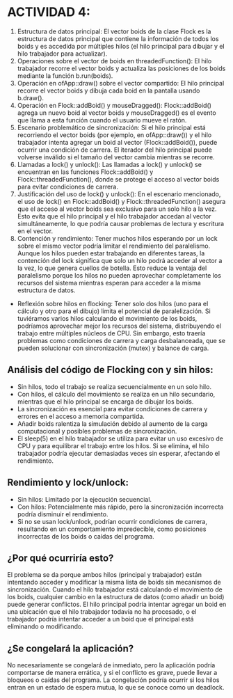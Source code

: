 # ACTIVIDAD 4: 
1.	Estructura de datos principal: El vector boids de la clase Flock es la estructura de datos principal que contiene la información de todos los boids y es accedida por múltiples hilos (el hilo principal para dibujar y el hilo trabajador para actualizar).
2.	Operaciones sobre el vector de boids en threadedFunction(): El hilo trabajador recorre el vector boids y actualiza las posiciones de los boids mediante la función b.run(boids).
3.	Operación en ofApp::draw() sobre el vector compartido: El hilo principal recorre el vector boids y dibuja cada boid en la pantalla usando b.draw().
4.	Operación en Flock::addBoid() y mouseDragged(): Flock::addBoid() agrega un nuevo boid al vector boids y mouseDragged() es el evento que llama a esta función cuando el usuario mueve el ratón.
5.	Escenario problemático de sincronización: Si el hilo principal está recorriendo el vector boids (por ejemplo, en ofApp::draw()) y el hilo trabajador intenta agregar un boid al vector (Flock::addBoid()), puede ocurrir una condición de carrera. El iterador del hilo principal puede volverse inválido si el tamaño del vector cambia mientras se recorre.
6.	Llamadas a lock() y unlock(): Las llamadas a lock() y unlock() se encuentran en las funciones Flock::addBoid() y Flock::threadedFunction(), donde se protege el acceso al vector boids para evitar condiciones de carrera.
7.	Justificación del uso de lock() y unlock(): En el escenario mencionado, el uso de lock() en Flock::addBoid() y Flock::threadedFunction() asegura que el acceso al vector boids sea exclusivo para un solo hilo a la vez. Esto evita que el hilo principal y el hilo trabajador accedan al vector simultáneamente, lo que podría causar problemas de lectura y escritura en el vector.
8.	Contención y rendimiento: Tener muchos hilos esperando por un lock sobre el mismo vector podría limitar el rendimiento del paralelismo. Aunque los hilos pueden estar trabajando en diferentes tareas, la contención del lock significa que solo un hilo podrá acceder al vector a la vez, lo que genera cuellos de botella. Esto reduce la ventaja del paralelismo porque los hilos no pueden aprovechar completamente los recursos del sistema mientras esperan para acceder a la misma estructura de datos.
* Reflexión sobre hilos en flocking: Tener solo dos hilos (uno para el cálculo y otro para el dibujo) limita el potencial de paralelización. Si tuviéramos varios hilos calculando el movimiento de los boids, podríamos aprovechar mejor los recursos del sistema, distribuyendo el trabajo entre múltiples núcleos de CPU. Sin embargo, esto traería problemas como condiciones de carrera y carga desbalanceada, que se pueden solucionar con sincronización (mutex) y balance de carga.
## Análisis del código de Flocking con y sin hilos:
* Sin hilos, todo el trabajo se realiza secuencialmente en un solo hilo.
* Con hilos, el cálculo del movimiento se realiza en un hilo secundario, mientras que el hilo principal se encarga de dibujar los boids.
* La sincronización es esencial para evitar condiciones de carrera y errores en el acceso a memoria compartida.
* Añadir boids ralentiza la simulación debido al aumento de la carga computacional y posibles problemas de sincronización.
* El sleep(5) en el hilo trabajador se utiliza para evitar un uso excesivo de CPU y para equilibrar el trabajo entre los hilos. Si se elimina, el hilo trabajador podría ejecutar demasiadas veces sin esperar, afectando el rendimiento.

## Rendimiento y lock/unlock:
* Sin hilos: Limitado por la ejecución secuencial.
* Con hilos: Potencialmente más rápido, pero la sincronización incorrecta podría disminuir el rendimiento.
* Si no se usan lock/unlock, podrían ocurrir condiciones de carrera, resultando en un comportamiento impredecible, como posiciones incorrectas de los boids o caídas del programa.

## ¿Por qué ocurriría esto? 
El problema se da porque ambos hilos (principal y trabajador) están intentando acceder y modificar la misma lista de boids sin mecanismos de sincronización. Cuando el hilo trabajador está calculando el movimiento de los boids, cualquier cambio en la estructura de datos (como añadir un boid) puede generar conflictos. El hilo principal podría intentar agregar un boid en una ubicación que el hilo trabajador todavía no ha procesado, o el trabajador podría intentar acceder a un boid que el principal está eliminando o modificando.
## ¿Se congelará la aplicación? 
No necesariamente se congelará de inmediato, pero la aplicación podría comportarse de manera errática, y si el conflicto es grave, puede llevar a bloqueos o caídas del programa. La congelación podría ocurrir si los hilos entran en un estado de espera mutua, lo que se conoce como un deadlock.
